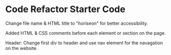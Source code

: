# Code Refactor Starter Code
Change file name & HTML title to "horiseon" for better accessibility.

Added HTML & CSS comments before each element or section on the page.

Header:
Change first div to header and use nav element for the navagation on the website.
